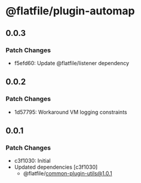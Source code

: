 # @flatfile/plugin-automap

## 0.0.3

### Patch Changes

- f5efd60: Update @flatfile/listener dependency

## 0.0.2

### Patch Changes

- 1d57795: Workaround VM logging constraints

## 0.0.1

### Patch Changes

- c3f1030: Initial
- Updated dependencies [c3f1030]
  - @flatfile/common-plugin-utils@1.0.1
